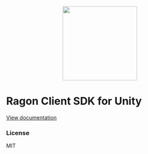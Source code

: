 <div align="center">
  <h3>
    <a href="https://github.com/edmand46/Ragon">
        <img src="https://github.com/edmand46/Ragon/raw/main/Images/ragon-logo.png" width="200"/>
    </a> 
  </h3>
</div>

# Ragon Client SDK for Unity

<a href="https://www.ragon-server.com/docs/installation">View documentation</a>

### License
MIT